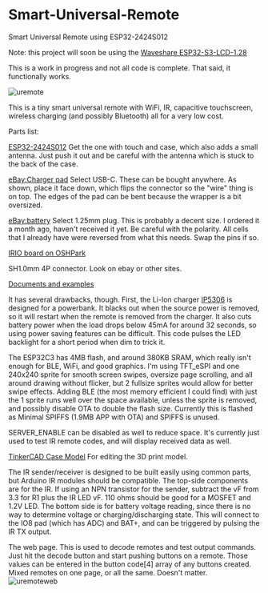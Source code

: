 # Smart-Universal-Remote
Smart Universal Remote using ESP32-2424S012  
  
Note: this project will soon be using the [Waveshare ESP32-S3-LCD-1.28](http://www.waveshare.com/wiki/ESP32-S3-LCD-1.28)  

This is a work in progress and not all code is complete. That said, it functionally works.  
  
![uremote](https://curioustech.net/images/uremote.png)  
  
This is a tiny smart universal remote with WiFi, IR, capacitive touchscreen, wireless charging (and possibly Bluetooth) all for a very low cost.  
  
Parts list:  

[ESP32-2424S012](https://www.aliexpress.us/item/3256805375174366.html?spm=a2g0o.order_list.order_list_main.5.1a5a1802KTy5Kg&gatewayAdapt=glo2usa) Get the one with touch and case, which also adds a small antenna. Just push it out and be careful with the antenna which is stuck to the back of the case.  

[eBay:Charger pad](https://www.ebay.com/itm/143351559508?var=442544081497) Select USB-C. These can be bought anywhere.  As shown, place it face down, which flips the connector so the "wire" thing is on top. The edges of the pad can be bent because the wrapper is a bit oversized.  

[eBay:battery](https://www.ebay.com/itm/174781170731?var=473957762104) Select 1.25mm plug. This is probably a decent size. I ordered it a month ago, haven't received it yet. Be careful with the polarity. All cells that I already have were reversed from what this needs. Swap the pins if so.  

[IRIO board on OSHPark](https://oshpark.com/shared_projects/fLeru7yH)

SH1.0mm 4P connector. Look on ebay or other sites.  

[Documents and examples](http://pan.jczn1688.com/directlink/1/ESP32%20module/1.28inch_ESP32-2424S012.zip)  

It has several drawbacks, though. First, the Li-Ion charger [IP5306](http://www.injoinic.com/wwwroot/uploads/files/20200221/0405f23c247a34d3990ae100c8b20a27.pdf) is designed for a powerbank. It blacks out when the source power is removed, so it will restart when the remote is removed from the charger. It also cuts battery power when the load drops below 45mA for around 32 seconds, so using power saving features can be difficult. This code pulses the LED backlight for a short period when dim to trick it.  

The ESP32C3 has 4MB flash, and around 380KB SRAM, which really isn't enough for BLE, WiFi, and good graphics.  I'm using TFT_eSPI and one 240x240 sprite for smooth screen swipes, oversize page scrolling, and all around drawing without flicker, but 2 fullsize sprites would allow for better swipe effects. Adding BLE (the most memory efficient I could find) with just the 1 sprite runs well over the space available, unless the sprite is removed, and possibly disable OTA to double the flash size. Currently this is flashed as Minimal SPIFFS (1.9MB APP with OTA) and SPIFFS is unused.  

SERVER_ENABLE can be disabled as well to reduce space. It's currently just used to test IR remote codes, and will display received data as well.  

[TinkerCAD Case Model](https://www.tinkercad.com/things/gB9CoUS346H-esp32-2424s012-remote) For editing the 3D print model.  

The IR sender/receiver is designed to be built easily using common parts, but Arduino IR modules should be compatible.  The top-side components are for the IR. If using an NPN transistor for the sender, subtract the vF from 3.3 for R1 plus the IR LED vF. 110 ohms should be good for a MOSFET and 1.2V LED. The bottom side is for battery voltage reading, since there is no way to determine voltage or charging/discharging state. This will connect to the IO8 pad (which has ADC) and BAT+, and can be triggered by pulsing the IR TX output.  

The web page. This is used to decode remotes and test output commands. Just hit the decode button and start pushing buttons on a remote. Those values can be entered in the button code[4] array of any buttons created. Mixed remotes on one page, or all the same. Doesn't matter.  
![uremoteweb](https://curioustech.net/images/uremoteweb.png)  

